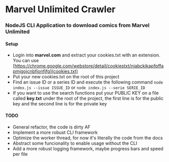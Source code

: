 # Marvel Unlimited Crawler

### NodeJS CLI Application to download comics from Marvel Unlimited

#### Setup

- Login into **marvel.com** and extract your cookies.txt with an extension. You can use [https://chrome.google.com/webstore/detail/cookiestxt/njabckikapfpffapmjgojcnbfjonfjfg](cookies.txt)
- Put your new cookies.txt on the root of this project
- Find an issue ID or a series ID and execute the following command `node index.js --issue ISSUE_ID` or `node index.js --serie SERIE_ID`
- If you want to use the search functions put your PUBLIC KEY on a file called **key.txt** under the root of the project, the first line is for the public key and the second line is for the private key

#### TODO

- General refactor, the code is dirty AF
- Implement a more robust CLI framework
- Optimize the worker thread, for now it's literally the code from the docs
- Abstract some funcionality to enable usage without the CLI
- Add a more robust logging framework, maybe progress bars and speed per file
